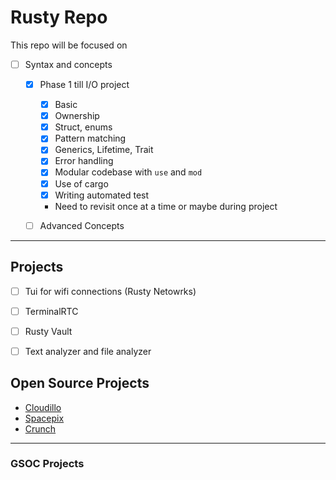 # Rusty Repo

This repo will be focused on
- [ ] Syntax and concepts
    - [x] Phase 1 till I/O project
        - [x] Basic
        - [x] Ownership
        - [x] Struct, enums
        - [x] Pattern matching
        - [x] Generics, Lifetime, Trait
        - [x] Error handling
        - [x] Modular codebase with `use` and `mod`
        - [x] Use of cargo 
        - [x] Writing automated test
        - Need to revisit once at a time or maybe during project

    - [ ] Advanced Concepts

---

## Projects
- [ ] Tui for wifi connections (Rusty Netowrks)
- [ ] TerminalRTC
- [ ] Rusty Vault
- [ ] Text analyzer and file analyzer


## Open Source Projects

- [Cloudillo](https://github.com/cloudillo/cloudillo)
- [Spacepix](https://github.com/CodeCanna/spacepix)
- [Crunch](https://github.com/liamaharon/crunch)

---

### GSOC Projects


